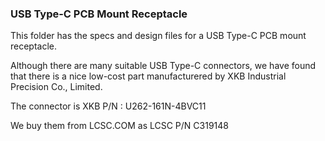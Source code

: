 ### USB Type-C PCB Mount Receptacle

This folder has the specs and design files for a USB Type-C PCB mount receptacle.

Although there are many suitable USB Type-C connectors, we have found that there is a nice low-cost part manufacturered by XKB Industrial Precision Co., Limited.

The connector is XKB P/N : U262-161N-4BVC11

We buy them from LCSC.COM as LCSC P/N C319148
